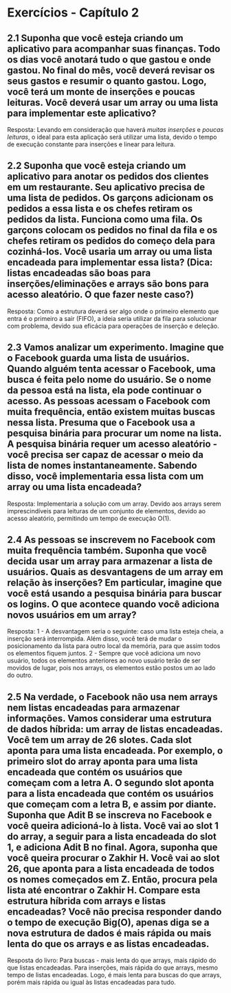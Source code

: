 # Exercícios - Capítulo 2

## 2.1 Suponha que você esteja criando um aplicativo para acompanhar suas finanças. Todo os dias você anotará tudo o que gastou e onde gastou. No final do mês, você deverá revisar os seus gastos e resumir o quanto gastou. Logo, você terá um monte de inserções e poucas leituras. Você deverá usar um array ou uma lista para implementar este aplicativo?

Resposta: Levando em consideração que haverá *muitas inserções* e *poucas leituras*, o ideal para esta aplicação será utilizar uma lista, devido o tempo de execução constante para inserções e linear para leitura.

## 2.2 Suponha que você esteja criando um aplicativo para anotar os pedidos dos clientes em um restaurante. Seu aplicativo precisa de uma lista de pedidos. Os garçons adicionam os pedidos a essa lista e os chefes retiram os pedidos da lista. Funciona como uma fila. Os garçons colocam os pedidos no final da fila e os chefes retiram os pedidos do começo dela para cozinhá-los. Você usaria um array ou uma lista encadeada para implementar essa lista? (Dica: listas encadeadas são boas para inserções/eliminações e arrays são bons para acesso aleatório. O que fazer neste caso?)

Resposta: Como a estrutura deverá ser algo onde o primeiro elemento que entra é o primeiro a sair (FIFO), a ideia seria utilizar da fila para solucionar com problema, devido sua eficácia para operações de inserção e deleção.

## 2.3 Vamos analizar um experimento. Imagine que o Facebook guarda uma lista de usuários. Quando alguém tenta acessar o Facebook, uma busca é feita pelo nome do usuário. Se o nome da pessoa está na lista, ela pode continuar o acesso. As pessoas acessam o Facebook com muita frequência, então existem muitas buscas nessa lista. Presuma que o Facebook usa a pesquisa binária para procurar um nome na lista. A pesquisa binária requer um acesso aleatório - você precisa ser capaz de acessar o meio da lista de nomes instantaneamente. Sabendo disso, você implementaria essa lista com um array ou uma lista encadeada?

Resposta: Implementaria a solução com um array. Devido aos arrays serem imprescindíveis para leituras de um conjunto de elementos, devido ao acesso aleatório, permitindo um tempo de execução O(1).

## 2.4 As pessoas se inscrevem no Facebook com muita frequência também. Suponha que você decida usar um array para armazenar a lista de usuários. Quais as desvantagens de um array em relação às inserções? Em particular, imagine que você está usando a pesquisa binária para buscar os logins. O que acontece quando você adiciona novos usuários em um array?

Resposta:
1 - A desvantagem seria o seguinte: caso uma lista esteja cheia, a inserção será interrompida. Além disso, você terá de mudar o posicionamento da lista para outro local da memória, para que assim todos os elementos fiquem juntos.
2 - Sempre que você adiciona um novo usuário, todos os elementos anteriores ao novo usuário terão de ser movidos de lugar, pois nos arrays, os elementos estão postos um ao lado do outro.

## 2.5 Na verdade, o Facebook não usa nem arrays nem listas encadeadas para armazenar informações. Vamos considerar uma estrutura de dados híbrida: um array de listas encadeadas. Você tem um array de 26 slotes. Cada slot aponta para uma lista encadeada. Por exemplo, o primeiro slot do array aponta para uma lista encadeada que contém os usuários que começam com a letra A. O segundo slot aponta para a lista encadeada que contém os usuários que começam com a letra B, e assim por diante. Suponha que Adit B se inscreva no Facebook e você queira adicioná-lo à lista. Você vai ao slot 1 do array, a seguir para a lista encadeada do slot 1, e adiciona Adit B no final. Agora, suponha que você queira procurar o Zakhir H. Você vai ao slot 26, que aponta para a lista encadeada de todos os nomes começados em Z. Então, procura pela lista até encontrar o Zakhir H. Compare esta estrutura híbrida com arrays e listas encadeadas? Você não precisa responder dando o tempo de execução Big(O), apenas diga se a nova estrutura de dados é mais rápida ou mais lenta do que os arrays e as listas encadeadas.

Resposta do livro: Para buscas - mais lenta do que arrays, mais rápido do que listas encadeadas. Para inserções, mais rápida do que arrays, mesmo tempo de listas encadeadas. 
Logo, é mais lenta para buscas do que arrays, porém mais rápida ou igual às listas encadeadas para tudo.